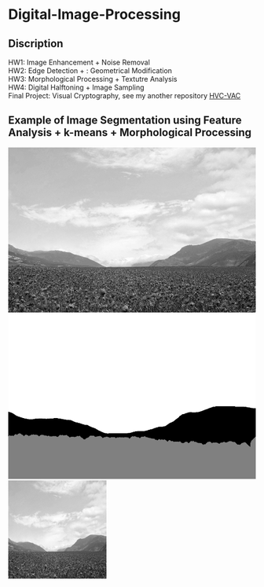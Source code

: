# Digital-Image-Processing
## Discription
HW1: Image Enhancement + Noise Removal  
HW2: Edge Detection + : Geometrical Modification  
HW3: Morphological Processing + Textutre Analysis  
HW4: Digital Halftoning + Image Sampling  
Final Project: Visual Cryptography, see my another repository [HVC-VAC](https://github.com/woody8657/HVC-VAC_Authentication)  
## Example of Image Segmentation using Feature Analysis + k-means + Morphological Processing
![image](./HW3/hw3_sample_images/sample2.png)![image](./HW3/result7.png)
<img src="./HW3/hw3_sample_images/sample2.png" width="200" height="200"/>